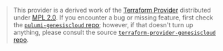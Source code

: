 > This provider is a derived work of the [Terraform Provider](https://github.com/genesiscloud/terraform-provider-genesiscloud)
> distributed under [MPL 2.0](https://www.mozilla.org/en-US/MPL/2.0/). If you encounter a bug or missing feature,
> first check the [`pulumi-genesiscloud` repo](https://github.com/genesiscloud/pulumi-genesiscloud/issues); however, if that doesn't turn up anything,
> please consult the source [`terraform-provider-genesiscloud` repo](https://github.com/genesiscloud/terraform-provider-genesiscloud/issues).
